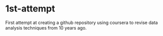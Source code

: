 # 1st-attempt
First attempt at creating a github repository
using coursera to revise data analysis techniques from 10 years ago.

